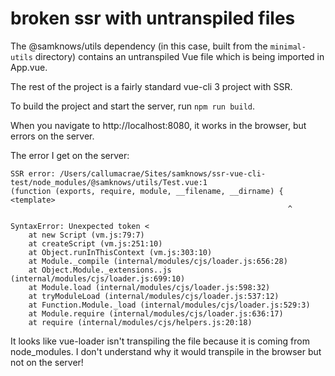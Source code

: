 # broken ssr with untranspiled files

The @samknows/utils dependency (in this case, built from the `minimal-utils` directory) contains an untranspiled Vue file which is being imported in App.vue.

The rest of the project is a fairly standard vue-cli 3 project with SSR.

To build the project and start the server, run `npm run build`.

When you navigate to http://localhost:8080, it works in the browser, but errors on the server.

The error I get on the server:

```
SSR error: /Users/callumacrae/Sites/samknows/ssr-vue-cli-test/node_modules/@samknows/utils/Test.vue:1
(function (exports, require, module, __filename, __dirname) { <template>
                                                              ^

SyntaxError: Unexpected token <
    at new Script (vm.js:79:7)
    at createScript (vm.js:251:10)
    at Object.runInThisContext (vm.js:303:10)
    at Module._compile (internal/modules/cjs/loader.js:656:28)
    at Object.Module._extensions..js (internal/modules/cjs/loader.js:699:10)
    at Module.load (internal/modules/cjs/loader.js:598:32)
    at tryModuleLoad (internal/modules/cjs/loader.js:537:12)
    at Function.Module._load (internal/modules/cjs/loader.js:529:3)
    at Module.require (internal/modules/cjs/loader.js:636:17)
    at require (internal/modules/cjs/helpers.js:20:18)
```

It looks like vue-loader isn't transpiling the file because it is coming from node_modules. I don't understand why it would transpile in the browser but not on the server!
